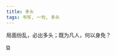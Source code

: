 ```yaml
---
title: 多头
tags: 书写, 一句, 多头
---
```


局面纷乱，必出多头；既为凡人，何以身免？

[&#x29c9;](https://movie.douban.com/subject/30305530/)
